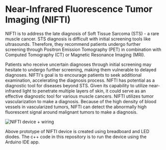 # Near-Infrared Fluorescence Tumor Imaging (NIFTI)

NIFTI is to address the late diagnosis of Soft Tissue Sarcoma (STS) - a rare muscle cancer. STS diagnosis is difficult with initial screening tools like ultrasounds. Therefore, they recommend patients undergo further screening through Positron Emission Tomography (PET) in combination with Computed Tomography (CT) or Magnetic Resonance Imaging (MRI). 
					
Patients who receive uncertain diagnoses through initial screening may hesitate to undergo further screening, making them vulnerable to delayed diagnoses. NIFTI's goal is to encourage patients to seek additional examination, accelerating the diagnosis process. NIFTI has potential as a diagnostic tool for diseases beyond STS. Given its capability to utilize near-infrared light to penetrate multiple layers of skin, it could serve as an effective diagnostic tool for various muscle cancers. NIFTI utilizes tumor vascularization to make a diagnosis. Because of the high density of blood vessels in vascularized tumors, NIFTI can detect the abnormally high fluorescent signal around malignant tumors to make a diagnosis. 

![NIFTI device + wiring](https://github.com/eugenieC/NIFTI/assets/40417846/a3ebcd3e-6897-4807-ae55-9a48bb422c32)


Above prototype of NIFTI device is created using breadboard and LED diodes. The c++ code in this repository is to run the device using the Arduino IDE app.


